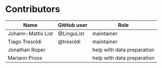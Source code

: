 # Contributors

Name | GitHub user | Role
--- | --- | ---
Johann-Mattis List | @LinguList | maintainer
Tiago Tresoldi | @tresoldi | maintainer
Jonathan Roper | | help with data preparation
Mariann Proos | | help with data preparation
